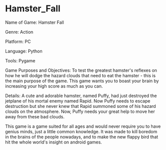 
Hamster_Fall
================
Name of Game: Hamster Fall

Genre: Action

Platform: PC

Language: Python 

Tools: Pygame

Game Purposes and Objectives: To test the greatest hamster's reflexes on how he will dodge the hazard clouds that need to eat the hamster - this is the main purpose of the game. This game wants you to boast your brain by increasing your high score as much as you can.

Details:  A cute and adorable hamster, named Puffy, had just destroyed the jetplane of his mortal enemy named Rapid. Now Puffy needs to escape destruction but she never knew that Rapid summoned some of his hazard clouds on the atmosphere. Now, Puffy needs your great help to move her away from these bad clouds.

This game is a game suited for all ages and would never require you to have genius minds, just a little common knowledge. It was made to kill boredom in the brains of the people nowadays, and to make the new flappy bird that hit the whole world's insight on android games.
